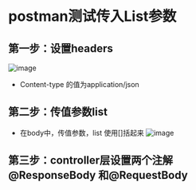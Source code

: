 # postman测试传入List<String>参数

## 第一步：设置headers
  ![image](https://user-images.githubusercontent.com/64882640/123889696-9dbb2780-d988-11eb-92bc-0e7fb662e79c.png)
* Content-type 的值为application/json

 ## 第二步：传值参数list<String>
* 在body中，传值参数，list<String> 使用[]括起来
  ![image](https://user-images.githubusercontent.com/64882640/123889752-b88d9c00-d988-11eb-96ce-3f67d1cbb134.png)
  
## 第三步：controller层设置两个注解@ResponseBody 和@RequestBody
